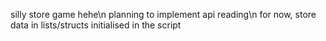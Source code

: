 silly store game hehe\n
planning to implement api reading\n
for now, store data in lists/structs initialised in the script
